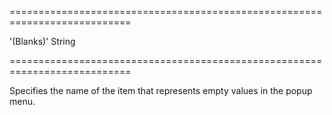 ===========================================================================
<!--default-->'(Blanks)'<!--/default-->
<!--type-->String<!--/type-->
===========================================================================

<!--shortDescription-->
Specifies the name of the item that represents empty values in the popup menu.
<!--/shortDescription-->

<!--fullDescription-->

<!--/fullDescription-->